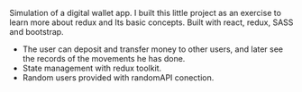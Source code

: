 Simulation of a digital wallet app. I built this little project as an exercise to learn more about redux and Its basic concepts. Built with react, redux, SASS and bootstrap.

- The user can deposit and transfer money to other users, and later see the records of the movements he has done.
- State management with redux toolkit.
- Random users provided with randomAPI conection.
